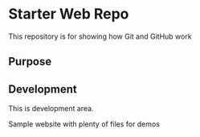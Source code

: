 # Starter Web Repo

This repository is for showing how Git and GitHub work

## Purpose

## Development
This is development area.

Sample website with plenty of files for demos